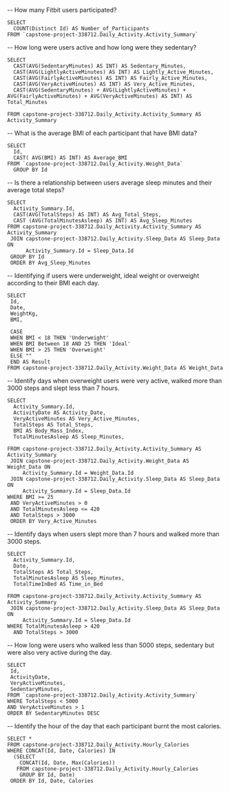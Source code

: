 -- How many Fitbit users participated?

```
SELECT 
  COUNT(Distinct Id) AS Number_of_Participants
FROM `capstone-project-338712.Daily_Activity.Activity_Summary`
```


-- How long were users active and how long were they sedentary?

```
SELECT 
  CAST(AVG(SedentaryMinutes) AS INT) AS Sedentary_Minutes,
  CAST(AVG(LightlyActiveMinutes) AS INT) AS Lightly_Active_Minutes,
  CAST(AVG(FairlyActiveMinutes) AS INT) AS Fairly_Active_Minutes,
  CAST(AVG(VeryActiveMinutes) AS INT) AS Very_Active_Minutes,
  CAST(AVG(SedentaryMinutes) + AVG(LightlyActiveMinutes) + AVG(FairlyActiveMinutes) + AVG(VeryActiveMinutes) AS INT) AS Total_Minutes
  
FROM capstone-project-338712.Daily_Activity.Activity_Summary AS Activity_Summary
```
  

-- What is the average BMI of each participant that have BMI data?

```
SELECT  
  Id,
  CAST( AVG(BMI) AS INT) AS Average_BMI
FROM `capstone-project-338712.Daily_Activity.Weight_Data`
  GROUP BY Id  
```


-- Is there a relationship between users average sleep minutes and their average total steps?

```
SELECT  
  Activity_Summary.Id,
  CAST(AVG(TotalSteps) AS INT) AS Avg_Total_Steps,
  CAST (AVG(TotalMinutesAsleep) AS INT) AS Avg_Sleep_Minutes
FROM capstone-project-338712.Daily_Activity.Activity_Summary AS Activity_Summary
 JOIN capstone-project-338712.Daily_Activity.Sleep_Data AS Sleep_Data ON
      Activity_Summary.Id = Sleep_Data.Id
 GROUP BY Id
 ORDER BY Avg_Sleep_Minutes
 ```
 

-- Identifying if users were underweight, ideal weight or overweight according to their BMI each day.

```
SELECT
 Id,
 Date,
 WeightKg,
 BMI,
 
 CASE 
 WHEN BMI < 18 THEN 'Underweight'
 WHEN BMI Between 18 AND 25 THEN 'Ideal'
 WHEN BMI > 25 THEN 'Overweight'
 ELSE ""
 END AS Result
FROM capstone-project-338712.Daily_Activity.Weight_Data AS Weight_Data
```


-- Identify days when overweight users were very active, walked more than 3000 steps and slept less than 7 hours.

```
SELECT 
  Activity_Summary.Id,
  ActivityDate AS Activity_Date,
  VeryActiveMinutes AS Very_Active_Minutes,
  TotalSteps AS Total_Steps,
  BMI AS Body_Mass_Index,
  TotalMinutesAsleep AS Sleep_Minutes,
  
FROM capstone-project-338712.Daily_Activity.Activity_Summary AS Activity_Summary
 JOIN capstone-project-338712.Daily_Activity.Weight_Data AS Weight_Data ON
     Activity_Summary.Id = Weight_Data.Id
 JOIN capstone-project-338712.Daily_Activity.Sleep_Data AS Sleep_Data ON     
     Activity_Summary.Id = Sleep_Data.Id  
WHERE BMI >= 25 
 AND VeryActiveMinutes > 0
 AND TotalMinutesAsleep <= 420
 AND TotalSteps > 3000
 ORDER BY Very_Active_Minutes
```


-- Identify days when users slept more than 7 hours and walked more than 3000 steps.

```
SELECT 
  Activity_Summary.Id,
  Date,
  TotalSteps AS Total_Steps,
  TotalMinutesAsleep AS Sleep_Minutes,
  TotalTimeInBed AS Time_in_Bed
  
FROM capstone-project-338712.Daily_Activity.Activity_Summary AS Activity_Summary
 JOIN capstone-project-338712.Daily_Activity.Sleep_Data AS Sleep_Data ON     
     Activity_Summary.Id = Sleep_Data.Id  
WHERE TotalMinutesAsleep > 420
  AND TotalSteps > 3000
```


-- How long were users who walked less than 5000 steps, sedentary but were also very active during the day. 

```
SELECT 
 Id, 
 ActivityDate,
 VeryActiveMinutes,
 SedentaryMinutes,
FROM `capstone-project-338712.Daily_Activity.Activity_Summary` 
WHERE TotalSteps < 5000
AND VeryActiveMinutes > 1
ORDER BY SedentaryMinutes DESC
```


-- Identify the hour of the day that each participant burnt the most calories. 

```
SELECT *
FROM capstone-project-338712.Daily_Activity.Hourly_Calories
WHERE CONCAT(Id, Date, Calories) IN 
  (SELECT 
    CONCAT(Id, Date, Max(Calories))
   FROM capstone-project-338712.Daily_Activity.Hourly_Calories
    GROUP BY Id, Date) 
 ORDER BY Id, Date, Calories 
```

